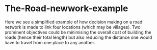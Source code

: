 # The-Road-newwork-example
Here we see a simplified example of how decision making on a road network is made to link four locations (which may be villages). Two prominent objectives could be minimising the overall cost of building the roads (hence their total length) but also reducing the distance one would have to travel from one place to any another.
